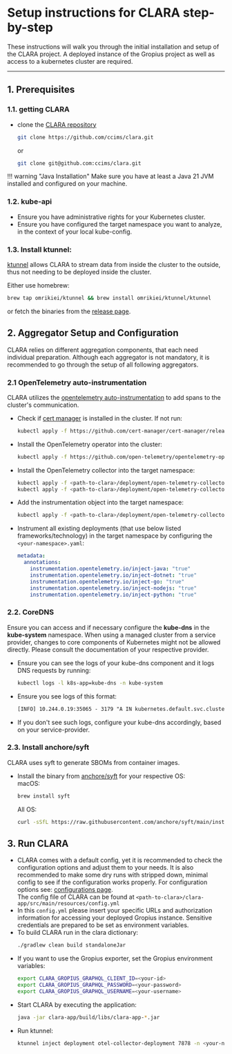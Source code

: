 # Setup instructions for CLARA step-by-step

These instructions will walk you through the initial installation and setup of the CLARA project. A deployed instance of the Gropius project as well as access to a kubernetes cluster are required.

---

## 1. Prerequisites
### 1.1. getting CLARA
- clone the [CLARA repository](https://github.com/ccims/clara)

    ```sh
    git clone https://github.com/ccims/clara.git
    ```
    or
    ```sh
    git clone git@github.com:ccims/clara.git
    ```
!!! warning "Java Installation"
    Make sure you have at least a Java 21 JVM installed and configured on your machine.

### 1.2. kube-api

- Ensure you have administrative rights for your Kubernetes cluster.
- Ensure you have configured the target namespace you want to analyze, in the context of your local kube-config.

### 1.3. Install ktunnel:

[ktunnel](https://ktunnel.readthedocs.io/en/stable/) allows CLARA to stream data from inside the cluster to the outside, thus not needing to be deployed inside the cluster.

Either use homebrew:
```sh
brew tap omrikiei/ktunnel && brew install omrikiei/ktunnel/ktunnel
```
or fetch the binaries from the [release page](https://github.com/omrikiei/ktunnel/releases).

## 2. Aggregator Setup and Configuration
CLARA relies on different aggregation components, that each need individual preparation. Although each aggregator is not mandatory, it is recommended to go through the setup of all following aggregators.

### 2.1 OpenTelemetry auto-instrumentation
CLARA utilizes the [opentelemetry auto-instrumentation](https://opentelemetry.io/docs/kubernetes/operator/automatic/#) to add spans to the cluster's communication.

- Check if [cert manager](https://cert-manager.io/) is installed in the cluster. If not run:
    ```sh
    kubectl apply -f https://github.com/cert-manager/cert-manager/releases/download/v1.14.4/cert-manager.yaml
    ```
- Install the OpenTelemetry operator into the cluster:
    ```sh
    kubectl apply -f https://github.com/open-telemetry/opentelemetry-operator/releases/latest/download/opentelemetry-operator.yaml
    ```
- Install the OpenTelemetry collector into the target namespace:
    ```sh
    kubectl apply -f <path-to-clara>/deployment/open-telemetry-collector/configmap.yml
    kubectl apply -f <path-to-clara>/deployment/open-telemetry-collector/deployment.yml	
    ```
- Add the instrumentation object into the target namespace:
    ```sh
    kubectl apply -f <path-to-clara>/deployment/open-telemetry-collector/autoinstrumentation.yml
    ```
- Instrument all existing deployments (that use below listed frameworks/technology) in the target namespace by configuring the `<your-namespace>.yaml`:
    ```yml
    metadata:
      annotations:
        instrumentation.opentelemetry.io/inject-java: "true"
        instrumentation.opentelemetry.io/inject-dotnet: "true" 
        instrumentation.opentelemetry.io/inject-go: "true" 
        instrumentation.opentelemetry.io/inject-nodejs: "true" 
        instrumentation.opentelemetry.io/inject-python: "true" 
    ```

### 2.2. CoreDNS
Ensure you can access and if necessary configure the **kube-dns** in the **kube-system** namespace.
When using a managed cluster from a service provider, changes to core components of Kubernetes might not be allowed directly.
Please consult the documentation of your respective provider.
    
- Ensure you can see the logs of your kube-dns component and it logs DNS requests by running:
    ```sh
    kubectl logs -l k8s-app=kube-dns -n kube-system
    ```
- Ensure you see logs of this format:
    ```txt
    [INFO] 10.244.0.19:35065 - 3179 "A IN kubernetes.default.svc.cluster.local.svc.cluster.local. udp 72 false 512" NXDOMAIN qr,aa,rd 165 0.0000838s
    ```
- If you don't see such logs, configure your kube-dns accordingly, based on your service-provider.

### 2.3. Install anchore/syft
CLARA uses syft to generate SBOMs from container images.

- Install the binary from [anchore/syft](https://github.com/anchore/syft) for your respective OS:  
macOS:
    ```sh
    brew install syft
    ```
    All OS:
    ```sh
    curl -sSfL https://raw.githubusercontent.com/anchore/syft/main/install.sh | sh -s -- -b /usr/local/bin 
    ```

## 3. Run CLARA
- CLARA comes with a default config, yet it is recommended to check the configuration options and adjust them to your needs.
   It is also recommended to make some dry runs with stripped down, minimal config to see if the configuration works properly.
   For configuration options see: [configurations page](../configuration/index.md).  
   The config file of CLARA can be found at `<path-to-clara>/clara-app/src/main/resources/config.yml`
- In this `config.yml` please insert your specific URLs and authorization information for accessing your deployed Gropius instance.
   Sensitive credentials are prepared to be set as environment variables.
- To build CLARA run in the clara dictionary:
    ```sh
    ./gradlew clean build standaloneJar
    ```
- If you want to use the Gropius exporter, set the Gropius environment variables:
    ```sh
    export CLARA_GROPIUS_GRAPHQL_CLIENT_ID=<your-id>
    export CLARA_GROPIUS_GRAPHQL_PASSWORD=<your-password>
    export CLARA_GROPIUS_GRAPHQL_USERNAME=<your-username>
    ```
- Start CLARA by executing the application:
    ```sh
    java -jar clara-app/build/libs/clara-app-*.jar
    ```
- Run ktunnel: 
    ```sh
    ktunnel inject deployment otel-collector-deployment 7878 -n <your-namespace>
    ```
